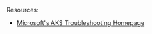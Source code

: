 Resources:
- [Microsoft's AKS Troubleshooting Homepage](https://learn.microsoft.com/en-us/troubleshoot/azure/azure-kubernetes/welcome-azure-kubernetes)
